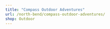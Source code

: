 ```yaml
---
title: "Compass Outdoor Adventures"
url: /north-bend/compass-outdoor-adventures/
shop: Outdoor
---
```

